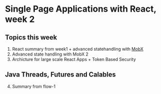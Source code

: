 # Single Page Applications with React, week 2
## Topics this week
1. React summary from week1 + advanced statehandling with [MobX](https://github.com/mobxjs/mobx)
2. Advanced state handling with MobX 2
3. Archicture for large scale React Apps + Token Based Security

## Java Threads, Futures and Calables
4. Summary from flow-1


